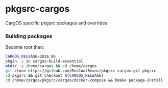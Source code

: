 # pkgsrc-cargos

CargOS specific pkgsrc packages and overrides

### Building packages
Become root then:
```sh
CARGOS_RELEASE=2016.06
pkgin -y in cargos-build-essential
mkdir -p /home/cargos && cd /home/cargos
git clone https://github.com/RedCoolBeans/pkgsrc-cargos.git pkgsrc
cd pkgsrc && git checkout ${CARGOS_RELEASE}
cd /home/cargos/pkgsrc/cargos/docker-compose && bmake package-install
```
